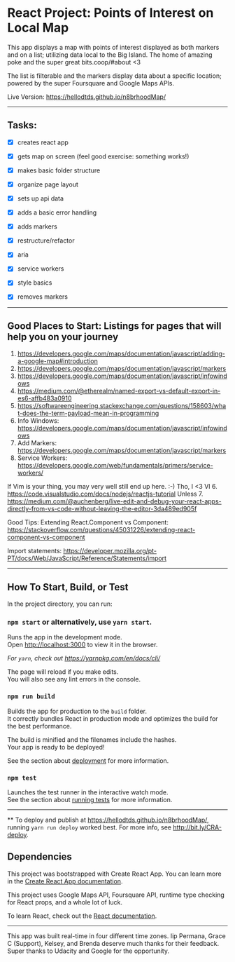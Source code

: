 # React Project: Points of Interest on Local Map

This app displays a map with points of interest displayed as both markers and on a list; utilizing data local to the Big Island. The home of amazing poke and the super great bits.coop/#about <3

The list is filterable and the markers display data about a specific location; powered by the super Foursquare and Google Maps APIs.

Live Version: https://hellodtds.github.io/n8brhoodMap/

---
## Tasks:
- [x] creates react app
- [x] gets map on screen (feel good exercise: something works!)
- [x] makes basic folder structure
- [x] organize page layout
- [x] sets up api data
- [x] adds a basic error handling
- [x] adds markers
- [x] restructure/refactor
- [x] aria
- [x] service workers
- [x] style basics
- [x] removes markers


---
## Good Places to Start: Listings for pages that will help you on your journey

1. https://developers.google.com/maps/documentation/javascript/adding-a-google-map#introduction
2. https://developers.google.com/maps/documentation/javascript/markers
3. https://developers.google.com/maps/documentation/javascript/infowindows
4. https://medium.com/@etherealm/named-export-vs-default-export-in-es6-affb483a0910
5. https://softwareengineering.stackexchange.com/questions/158603/what-does-the-term-payload-mean-in-programming
6. Info Windows: https://developers.google.com/maps/documentation/javascript/infowindows
7. Add Markers: https://developers.google.com/maps/documentation/javascript/markers
8. Service Workers: https://developers.google.com/web/fundamentals/primers/service-workers/

If Vim is your thing, you may very well still end up here. :-) Tho, I <3 VI
6. https://code.visualstudio.com/docs/nodejs/reactjs-tutorial Unless 
7. https://medium.com/@auchenberg/live-edit-and-debug-your-react-apps-directly-from-vs-code-without-leaving-the-editor-3da489ed905f


Good Tips:
Extending React.Component vs Component: https://stackoverflow.com/questions/45031226/extending-react-component-vs-component

Import statements: https://developer.mozilla.org/pt-PT/docs/Web/JavaScript/Reference/Statements/import

---

## How To Start, Build, or Test

In the project directory, you can run:

### `npm start` or alternatively, use `yarn start`.
Runs the app in the development mode.<br>
Open [http://localhost:3000](http://localhost:3000) to view it in the browser.

*For `yarn`, check out https://yarnpkg.com/en/docs/cli/*

The page will reload if you make edits.<br>
You will also see any lint errors in the console.

### `npm run build`

Builds the app for production to the `build` folder.<br>
It correctly bundles React in production mode and optimizes the build for the best performance.

The build is minified and the filenames include the hashes.<br>
Your app is ready to be deployed!

See the section about [deployment](https://facebook.github.io/create-react-app/docs/deployment) for more information.

### `npm test`

Launches the test runner in the interactive watch mode.<br>
See the section about [running tests](https://facebook.github.io/create-react-app/docs/running-tests) for more information.

---

** To deploy and publish at https://hellodtds.github.io/n8brhoodMap/, running `yarn run deploy` worked best. For more info, see http://bit.ly/CRA-deploy.

## Dependencies
This project was bootstrapped with Create React App. You can learn more in the [Create React App documentation](https://facebook.github.io/create-react-app/docs/getting-started).

This project uses Google Maps API, Foursquare API, runtime type checking for React props, and a whole lot of luck.

To learn React, check out the [React documentation](https://reactjs.org/).

---
This app was built real-time in four different time zones. Iip Permana, Grace C (Support), Kelsey, and Brenda deserve much thanks for their feedback. Super thanks to Udacity and Google for the opportunity.